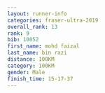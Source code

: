 ```yaml
---
layout: runner-info 
categories: fraser-ultra-2019 
overall_rank: 13
rank: 9
bib: 10052
first_name: mohd faizal
last_name: bin razi
distance: 100KM
category: 100KM
gender: Male
finish_time: 15-17-37
---
```

